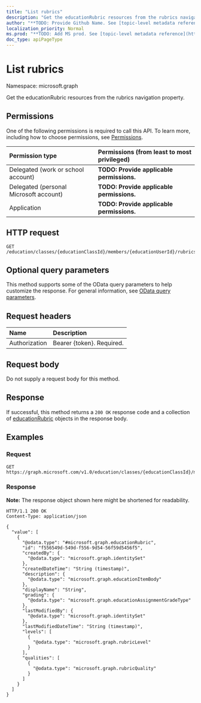 ```yaml
---
title: "List rubrics"
description: "Get the educationRubric resources from the rubrics navigation property."
author: "**TODO: Provide Github Name. See [topic-level metadata reference](https://msgo.azurewebsites.net/add/document/guidelines/metadata.html#topic-level-metadata)**"
localization_priority: Normal
ms.prod: "**TODO: Add MS prod. See [topic-level metadata reference](https://msgo.azurewebsites.net/add/document/guidelines/metadata.html#topic-level-metadata)**"
doc_type: apiPageType
---
```


# List rubrics
Namespace: microsoft.graph



Get the educationRubric resources from the rubrics navigation property.

## Permissions
One of the following permissions is required to call this API. To learn more, including how to choose permissions, see [Permissions](/graph/permissions-reference).

|Permission type|Permissions (from least to most privileged)|
|:---|:---|
|Delegated (work or school account)|**TODO: Provide applicable permissions.**|
|Delegated (personal Microsoft account)|**TODO: Provide applicable permissions.**|
|Application|**TODO: Provide applicable permissions.**|

## HTTP request

<!-- {
  "blockType": "ignored"
}
-->
``` http
GET /education/classes/{educationClassId}/members/{educationUserId}/rubrics
```

## Optional query parameters
This method supports some of the OData query parameters to help customize the response. For general information, see [OData query parameters](/graph/query-parameters).

## Request headers
|Name|Description|
|:---|:---|
|Authorization|Bearer {token}. Required.|

## Request body
Do not supply a request body for this method.

## Response

If successful, this method returns a `200 OK` response code and a collection of [educationRubric](../resources/educationrubric.md) objects in the response body.

## Examples

### Request
<!-- {
  "blockType": "request",
  "name": "list_educationrubric"
}
-->
``` http
GET https://graph.microsoft.com/v1.0/education/classes/{educationClassId}/members/{educationUserId}/rubrics
```


### Response
**Note:** The response object shown here might be shortened for readability.
<!-- {
  "blockType": "response",
  "truncated": true,
  "@odata.type": "Collection(microsoft.graph.educationRubric)"
}
-->
``` http
HTTP/1.1 200 OK
Content-Type: application/json

{
  "value": [
    {
      "@odata.type": "#microsoft.graph.educationRubric",
      "id": "f556549d-549d-f556-9d54-56f59d5456f5",
      "createdBy": {
        "@odata.type": "microsoft.graph.identitySet"
      },
      "createdDateTime": "String (timestamp)",
      "description": {
        "@odata.type": "microsoft.graph.educationItemBody"
      },
      "displayName": "String",
      "grading": {
        "@odata.type": "microsoft.graph.educationAssignmentGradeType"
      },
      "lastModifiedBy": {
        "@odata.type": "microsoft.graph.identitySet"
      },
      "lastModifiedDateTime": "String (timestamp)",
      "levels": [
        {
          "@odata.type": "microsoft.graph.rubricLevel"
        }
      ],
      "qualities": [
        {
          "@odata.type": "microsoft.graph.rubricQuality"
        }
      ]
    }
  ]
}
```

